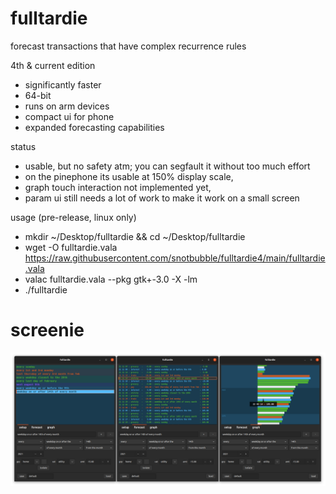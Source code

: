 # fulltardie

forecast transactions that have complex recurrence rules

4th & current edition
- significantly faster
- 64-bit
- runs on arm devices
- compact ui for phone
- expanded forecasting capabilities

status
- usable, but no safety atm; you can segfault it without too much effort
- on the pinephone its usable at 150% display scale, 
- graph touch interaction not implemented yet, 
- param ui still needs a lot of work to make it work on a small screen

usage (pre-release, linux only)
- mkdir ~/Desktop/fulltardie && cd ~/Desktop/fulltardie
- wget -O fulltardie.vala https://raw.githubusercontent.com/snotbubble/fulltardie4/main/fulltardie.vala
- valac fulltardie.vala --pkg gtk+-3.0 -X -lm
- ./fulltardie

# screenie
![screenie](./211105b_fulltardie_alltabs.png)
